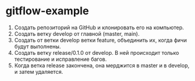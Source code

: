 # gitflow-example

1. Создать репозиторий на GitHub и клонировать его на компьютер.
2. Создать ветку develop от главной (master, main).
3. Создать от ветки develop ветки feature, объединить их, когда фичи будут выполнены.
4. Создать ветку release/0.1.0 от develop. В ней происходит только тестирование и исправление багов.
5. Когда ветка release закончена, она мерджится в master и в develop, и затем удаляется.
